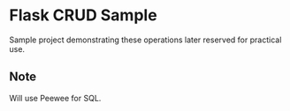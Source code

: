 # Flask CRUD Sample

Sample project demonstrating these operations later reserved for practical use. 


## Note

Will use Peewee for SQL.